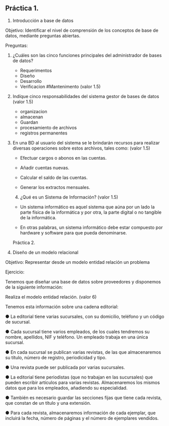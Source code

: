 ## Práctica 1.

1. Introducción a base de datos

Objetivo: Identificar el nivel de comprensión de los conceptos de base de datos,
mediante preguntas abiertas.
 
Preguntas:

1. ¿Cuáles son las cinco funciones principales del administrador de bases de datos?
    * Requerimentos
    * Diseño
    * Desarrollo
    * Verificacion
#Mantenimento
(valor 1.5)

2. Indíque cinco responsabilidades del sistema gestor de bases de datos (valor 1.5) 
   * organizacion
   * almacenan
   * Guardan
   * procesamiento de archivos
   * registros permanentes

3. En una BD al usuario del sistema se le brindarán recursos para realizar diversas
operaciones sobre estos archivos, tales como: (valor 1.5)

   * Efectuar cargos o abonos en las cuentas.

   * Añadir cuentas nuevas.

   * Calcular el saldo de las cuentas.

   * Generar los extractos mensuales.



   4. ¿Qué es un Sistema de Información? (valor 1.5)


         
    * Un sistema informático es aquel sistema que aúna por un lado la parte física de la informática y por otra, la parte digital o no tangible de la informática.
          
    * En otras palabras, un sistema informático debe estar compuesto por hardware y software para que pueda denominarse.





   
   Práctica 2.

2. Diseño de un modelo relacional

Objetivo: Representar desde un modelo entidad relación un problema


Ejercicio:

Tenemos que diseñar una base de datos sobre proveedores y disponemos de la siguiente
información:

Realiza el modelo entidad relación. (valor 6)

Tenemos esta información sobre una cadena editorial:

● La editorial tiene varias sucursales, con su domicilio, teléfono y un código de
sucursal.

● Cada sucursal tiene varios empleados, de los cuales tendremos su nombre,
apellidos, NIF y teléfono. Un empleado trabaja en una única sucursal.

● En cada sucursal se publican varias revistas, de las que almacenaremos su título,
número de registro, periodicidad y tipo.

● Una revista puede ser publicada por varias sucursales.

● La editorial tiene periodistas (que no trabajan en las sucursales) que pueden
escribir artículos para varias revistas. Almacenaremos los mismos datos que para
los empleados, añadiendo su especialidad.

● También es necesario guardar las secciones fijas que tiene cada revista, que
constan de un título y una extensión.

● Para cada revista, almacenaremos información de cada ejemplar, que incluirá la
fecha, número de páginas y el número de ejemplares vendidos.

